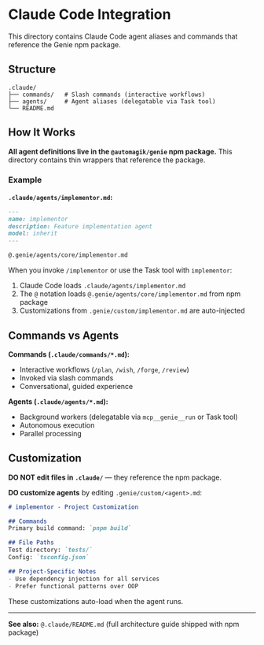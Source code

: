 # Claude Code Integration

This directory contains Claude Code agent aliases and commands that reference the Genie npm package.

## Structure

```
.claude/
├── commands/   # Slash commands (interactive workflows)
├── agents/     # Agent aliases (delegatable via Task tool)
└── README.md
```

## How It Works

**All agent definitions live in the `@automagik/genie` npm package.** This directory contains thin wrappers that reference the package.

### Example

**`.claude/agents/implementor.md`:**
```markdown
---
name: implementor
description: Feature implementation agent
model: inherit
---

@.genie/agents/core/implementor.md
```

When you invoke `/implementor` or use the Task tool with `implementor`:
1. Claude Code loads `.claude/agents/implementor.md`
2. The `@` notation loads `@.genie/agents/core/implementor.md` from npm package
3. Customizations from `.genie/custom/implementor.md` are auto-injected

## Commands vs Agents

**Commands (`.claude/commands/*.md`):**
- Interactive workflows (`/plan`, `/wish`, `/forge`, `/review`)
- Invoked via slash commands
- Conversational, guided experience

**Agents (`.claude/agents/*.md`):**
- Background workers (delegatable via `mcp__genie__run` or Task tool)
- Autonomous execution
- Parallel processing

## Customization

**DO NOT edit files in `.claude/`** — they reference the npm package.

**DO customize agents** by editing `.genie/custom/<agent>.md`:

```markdown
# implementor - Project Customization

## Commands
Primary build command: `pnpm build`

## File Paths
Test directory: `tests/`
Config: `tsconfig.json`

## Project-Specific Notes
- Use dependency injection for all services
- Prefer functional patterns over OOP
```

These customizations auto-load when the agent runs.

---

**See also:** `@.claude/README.md` (full architecture guide shipped with npm package)
